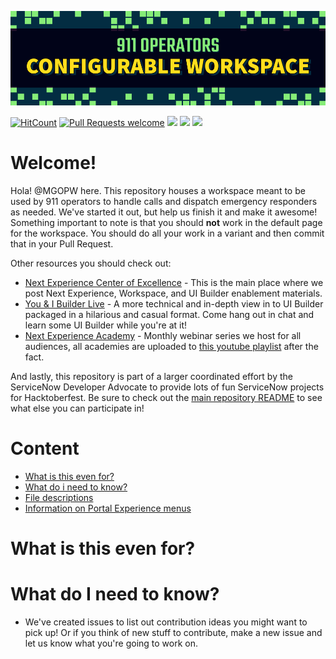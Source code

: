 <a name="banner" href="#banner">![banner](/images/banner.png)</a>

[![HitCount](https://hits.dwyl.com/ServiceNowDevProgram/911-Dispatcher-Workspace.svg?style=flat)](http://hits.dwyl.com/ServiceNowDevProgram/911-Dispatcher-Workspace) [![Pull Requests welcome](https://img.shields.io/badge/PRs-welcome-ff69b4.svg?style=flat-square)](https://github.com/ServiceNowDevProgram/911-Dispatcher-Workspace/issues?q=is%3Aissue+is%3Aopen+label%3A%22help+wanted%22) <a href="https://github.com/ServiceNowDevProgram/911-Dispatcher-Workspace/pulls"><img src="https://img.shields.io/github/last-commit/ServiceNowDevProgram/911-Dispatcher-Workspace?style=flat-square"></a> <a href="https://github.com/ServiceNowDevProgram/911-Dispatcher-Workspace/graphs/contributors"><img src="https://img.shields.io/github/contributors/ServiceNowDevProgram/911-Dispatcher-Workspace?style=flat-square"></a> <a href="https://invite.sndevs.com"><img src="https://img.shields.io/badge/community-sndevs-630330?style=flat-square"></a> 

# Welcome!
Hola! @MGOPW here. This repository houses a workspace meant to be used by 911 operators to handle calls and dispatch emergency responders as needed. We've started it out, but help us finish it and make it awesome! Something important to note is that you should **not** work in the default page for the workspace. You should do all your work in a variant and then commit that in your Pull Request.

Other resources you should check out:
- [Next Experience Center of Excellence](https://www.servicenow.com/community/next-experience-articles/next-experience-center-of-excellence/ta-p/2332092) - This is the main place where we post Next Experience, Workspace, and UI Builder enablement materials.
- [You & I Builder Live](https://www.youtube.com/playlist?list=PL3rNcyAiDYK2Bgzj4mRdtfxMpGkI5KXBJ) - A more technical and in-depth view in to UI Builder packaged in a hilarious and casual format. Come hang out in chat and learn some UI Builder while you're at it!
- [Next Experience Academy](https://www.servicenow.com/community/next-experience-blog/next-experience-academy-upcoming-and-recorded-sessions/ba-p/2272673) - Monthly webinar series we host for all audiences, all academies are uploaded to [this youtube playlist](https://www.youtube.com/watch?v=wuli92FRGC0&list=PLkGSnjw5y2U6hmEPcDcJ53FHwKJIvoLvr) after the fact.

And lastly, this repository is part of a larger coordinated effort by the ServiceNow Developer Advocate to provide lots of fun ServiceNow projects for Hacktoberfest. Be sure to check out the [main repository README](https://github.com/ServiceNowDevProgram/Hacktoberfest) to see what else you can participate in!
 
# Content
- [What is this even for?](#what-is-this-even-for)
- [What do i need to know?](#what-do-i-need-to-know)
- [File descriptions](#file-descriptions)
- [Information on Portal Experience menus](#some-information-on-portal-experience-menus)
# What is this even for?


# What do I need to know?
- We've created issues to list out contribution ideas you might want to pick up! Or if you think of new stuff to contribute, make a new issue and let us know what you're going to work on.